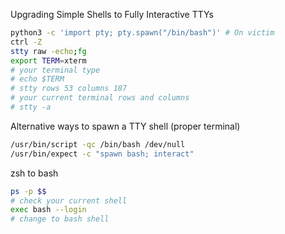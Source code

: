 Upgrading Simple Shells to Fully Interactive TTYs
```bash
python3 -c 'import pty; pty.spawn("/bin/bash")' # On victim 
ctrl -Z 
stty raw -echo;fg
export TERM=xterm 
# your terminal type 
# echo $TERM 
# stty rows 53 columns 187 
# your current terminal rows and columns 
# stty -a
```

Alternative ways to spawn a TTY shell (proper terminal)
```bash
/usr/bin/script -qc /bin/bash /dev/null 
/usr/bin/expect -c "spawn bash; interact"
```

zsh to bash
```bash
ps -p $$ 
# check your current shell 
exec bash --login 
# change to bash shell
```

